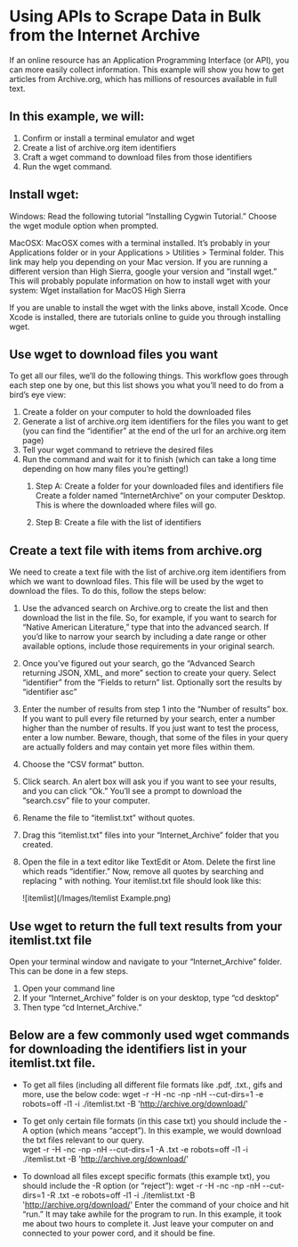 # Using APIs to Scrape Data in Bulk from the Internet Archive

If an online resource has an Application Programming Interface (or API), you can more easily collect information. This example will show you how to get articles from Archive.org, which has millions of resources available in full text. 

## In this example, we will:
1. Confirm or install a terminal emulator and wget
1. Create a list of archive.org item identifiers
1. Craft a wget command to download files from those identifiers
1. Run the wget command.

## Install wget:

Windows: Read the following tutorial “Installing Cygwin Tutorial.” Choose the wget module option when prompted.

MacOSX: MacOSX comes with a terminal installed. It’s probably in your Applications folder or in your Applications > Utilities > Terminal folder. This link may help you depending on your Mac version. If you are running a different version than High Sierra, google your version and “install wget.” This will probably populate information on how to install wget with your system: Wget installation for MacOS High Sierra

If you are unable to install the wget with the links above, install Xcode. Once Xcode is installed, there are tutorials online to guide you through installing wget.

## Use wget to download files you want

To get all our files, we’ll do the following things. This workflow goes through each step one by one, but this list shows you what you’ll need to do from a bird’s eye view:
1. Create a folder on your computer to hold the downloaded files
1. Generate a list of archive.org item identifiers for the files you want to get (you can find the “identifier” at the end of the url for an archive.org item page)
1. Tell your wget command to retrieve the desired files
1. Run the command and wait for it to finish (which can take a long time depending on how many files you’re getting!)
    1. Step A: Create a folder for your downloaded files and identifiers file
Create a folder named “InternetArchive” on your computer Desktop. This is where the downloaded where files will go.

    1. Step B: Create a file with the list of identifiers

## Create a text file with items from archive.org

We need to create a text file with the list of archive.org item identifiers from which we want to download files. This file will be used by the wget to download the files. To do this, follow the steps below:

1. Use the advanced search on Archive.org to create the list and then download the list in the file. So, for example, if you want to search for “Native American Literature,” type that into the advanced search. If you’d like to narrow your search by including a date range or other available options, include those requirements in your original search.

1. Once you’ve figured out your search, go the “Advanced Search returning JSON, XML, and more” section to create your query. Select “identifier” from the “Fields to return” list. Optionally sort the results by “identifier asc”

1. Enter the number of results from step 1 into the “Number of results” box. If you want to pull every file returned by your search, enter a number higher than the number of results. If you just want to test the process, enter a low number. Beware, though, that some of the files in your query are actually folders and may contain yet more files within them. 

1. Choose the “CSV format” button.

1. Click search. An alert box will ask you if you want to see your results, and you can click “Ok.” You’ll see a prompt to download the “search.csv” file to your computer.
1. Rename the file to “itemlist.txt” without quotes.
1. Drag this “itemlist.txt” files into your “Internet_Archive” folder that you created.
1. Open the file in a text editor like TextEdit or Atom. Delete the first line which reads “identifier.” Now, remove all quotes by searching and replacing “ with nothing.
Your itemlist.txt file should look like this:

    ![itemlist](/Images/Itemlist Example.png)

## Use wget to return the full text results from your itemlist.txt file
Open your terminal window and navigate to your “Internet_Archive” folder. This can be done in a few steps.
1. Open your command line
1. If your “Internet_Archive” folder is on your desktop, type “cd desktop”
1. Then type “cd Internet_Archive.”

## Below are a few commonly used wget commands for downloading the identifiers list in your itemlist.txt file.

* To get all files (including all different file formats like .pdf, .txt., gifs and more, use the below code:
wget -r -H -nc -np -nH --cut-dirs=1 -e robots=off -l1 -i ./itemlist.txt -B 'http://archive.org/download/'

* To get only certain file formats (in this case txt) you should include the -A option (which means “accept”). In this example, we would download the txt files relevant to our query.  
wget -r -H -nc -np -nH --cut-dirs=1 -A .txt -e robots=off -l1 -i ./itemlist.txt -B 'http://archive.org/download/'

* To download all files except specific formats (this example txt), you should include the -R option (or “reject”):
wget -r -H -nc -np -nH --cut-dirs=1 -R .txt -e robots=off -l1 -i ./itemlist.txt -B 'http://archive.org/download/'
Enter the command of your choice and hit “run.” It may take awhile for the program to run. In this example, it took me about two hours to complete it. Just leave your computer on and connected to your power cord, and it should be fine.
